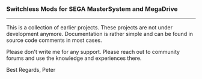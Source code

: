 ### Switchless Mods for SEGA MasterSystem and MegaDrive
---

This is a collection of earlier projects. These projects are not under development anymore. Documentation is rather simple and can be found in source code comments in most cases.

Please don't write me for any support. Please reach out to community forums and use the knowledge and experiences there.

Best Regards, Peter
